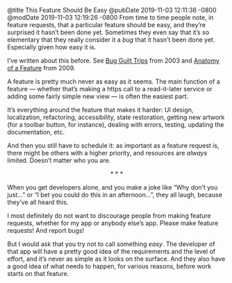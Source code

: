 @title This Feature Should Be Easy
@pubDate 2019-11-03 12:11:36 -0800
@modDate 2019-11-03 12:19:26 -0800
From time to time people note, in feature requests, that a particular feature should be easy, and they’re surprised it hasn’t been done yet. Sometimes they even say that it’s so elementary that they really consider it a *bug* that it hasn’t been done yet. Especially given how easy it is.

I’ve written about this before. See [Bug Guilt Trips](https://inessential.com/2003/11/12/bug_guilt_trips) from 2003 and [Anatomy of a Feature](https://inessential.com/2009/07/30/anatomy_of_a_feature) from 2009.

A feature is pretty much never as easy as it seems. The main function of a feature — whether that’s making a https call to a read-it-later service or adding some fairly simple new view — is often the easiest part.

It’s everything around the feature that makes it harder: UI design, localization, refactoring, accessibility, state restoration, getting new artwork (for a toolbar button, for instance), dealing with errors, testing, updating the documentation, etc.

And then you still have to schedule it: as important as a feature request is, there might be others with a higher priority, and resources are *always* limited. Doesn’t matter who you are.

<p style="text-align:center">* * *</p>

When you get developers alone, and you make a joke like “Why don’t you just…” or “I bet you could do this in an afternoon…”, they all laugh, because they’ve all heard this.

I most definitely do not want to discourage people from making feature requests, whether for my app or anybody else’s app. Please make feature requests! And report bugs!

But I would ask that you try not to call something *easy*. The developer of that app will have a pretty good idea of the requirements and the level of effort, and it’s never as simple as it looks on the surface. And they also have a good idea of what needs to happen, for various reasons, before work starts on that feature.
